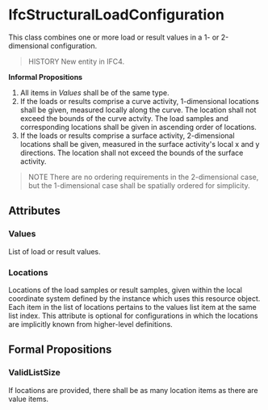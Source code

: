 # IfcStructuralLoadConfiguration

This class combines one or more load or result values in a 1- or 2-dimensional configuration.
<!-- end of short definition -->


> HISTORY New entity in IFC4.

**Informal Propositions**

1. All items in _Values_ shall be of the same type.
2. If the loads or results comprise a curve activity, 1-dimensional locations shall be given, measured locally along the curve. The location shall not exceed the bounds of the curve actvity. The load samples and corresponding locations shall be given in ascending order of locations.
3. If the loads or results comprise a surface activity, 2-dimensional locations shall be given, measured in the surface activity's local x and y directions. The location shall not exceed the bounds of the surface activity.

> NOTE There are no ordering requirements in the 2-dimensional case, but the 1-dimensional case shall be spatially ordered for simplicity.

## Attributes

### Values
List of load or result values.

### Locations
Locations of the load samples or result samples, given within the local coordinate system defined by the instance which uses this resource object. Each item in the list of locations pertains to the values list item at the same list index. This attribute is optional for configurations in which the locations are implicitly known from higher-level definitions.

## Formal Propositions

### ValidListSize
If locations are provided, there shall be as many location items as there are value items.
